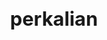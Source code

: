 # perkalian
<html lang="id">
<head>
    <meta charset="UTF-8">
    <meta name="viewport" content="width=device-width, initial-scale=1.0">
    <title>Aplikasi Latihan Perkalian</title>
    <style>
        @import url('https://fonts.googleapis.com/css2?family=Poppins:wght@400;600&display=swap');

        :root {
            --primary-color: #4CAF50;
            --secondary-color: #8BC34A;
            --bg-color: #F8F9FA;
            --text-color: #333;
            --correct-color: #4CAF50;
            --incorrect-color: #F44336;
            --dark-blue: #2196F3;
        }

        body {
            font-family: 'Poppins', sans-serif;
            background-color: var(--bg-color);
            color: var(--text-color);
            display: flex;
            justify-content: center;
            align-items: center;
            min-height: 100vh;
            margin: 0;
            padding: 20px;
        }

        .container {
            background-color: #fff;
            padding: 40px;
            border-radius: 20px;
            box-shadow: 0 10px 30px rgba(0, 0, 0, 0.1);
            text-align: center;
            width: 100%;
            max-width: 500px;
            box-sizing: border-box;
            transition: all 0.5s ease-in-out;
        }

        h1 {
            color: var(--primary-color);
            margin-bottom: 30px;
            font-size: 2.2em;
        }
        
        h2 {
            color: var(--dark-blue);
            margin-top: 0;
        }

        .input-group {
            margin-bottom: 20px;
            text-align: left;
        }
        
        .input-group label {
            display: block;
            margin-bottom: 5px;
            font-weight: 600;
        }

        .input-group input, #jawaban {
            width: 100%;
            padding: 12px;
            font-size: 1em;
            border: 2px solid #ddd;
            border-radius: 8px;
            box-sizing: border-box;
            transition: border-color 0.3s ease;
        }

        .input-group input:focus, #jawaban:focus {
            outline: none;
            border-color: var(--primary-color);
            box-shadow: 0 0 5px rgba(76, 175, 80, 0.3);
        }

        #soal-container {
            font-size: 3em;
            font-weight: 600;
            margin-bottom: 20px;
            color: var(--text-color);
        }

        button {
            background-color: var(--primary-color);
            color: white;
            padding: 15px 30px;
            border: none;
            border-radius: 10px;
            font-size: 1.2em;
            font-weight: 600;
            cursor: pointer;
            transition: background-color 0.3s ease, transform 0.1s ease;
        }

        button:hover {
            background-color: var(--secondary-color);
        }

        button:active {
            transform: scale(0.98);
        }

        #feedback {
            font-size: 1.5em;
            margin-top: 20px;
            font-weight: 600;
        }
        
        #skor {
            font-size: 1.2em;
            margin-top: 20px;
            font-weight: 400;
            color: #777;
        }
        
        #hasil-akhir-container {
            display: none;
            text-align: left;
        }
        
        #hasil-akhir-container h2 {
            text-align: center;
        }
        
        #final-score {
            font-size: 4em;
            font-weight: 700;
            color: var(--dark-blue);
            text-align: center;
            margin-top: 20px;
        }
        
        .btn-ulang {
            background-color: #F44336;
            margin-top: 30px;
        }

        .btn-ulang:hover {
            background-color: #e53935;
        }

        #error-message {
            color: var(--incorrect-color);
            margin-bottom: 10px;
            display: none;
        }

        @media (max-width: 600px) {
            .container {
                padding: 20px;
            }
            h1 {
                font-size: 1.8em;
            }
            #soal-container {
                font-size: 2.5em;
            }
        }
    </style>
</head>
<body>

<div class="container">
    <div id="login-page">
        <h1>Selamat Datang! 👋</h1>
        <p>Silakan isi data diri untuk memulai latihan perkalian.</p>
        <div class="input-group">
            <label for="nama">Nama Lengkap</label>
            <input type="text" id="nama" placeholder="Contoh: Budi Santoso" required>
        </div>
        <div class="input-group">
            <label for="kelas">Kelas</label>
            <input type="text" id="kelas" placeholder="Contoh: 3A" required>
        </div>
        <div class="input-group">
            <label for="sekolah">Sekolah</label>
            <input type="text" id="sekolah" placeholder="Contoh: SD Harapan Bangsa" required>
        </div>
        <p id="error-message">Mohon isi semua data!</p>
        <button onclick="mulaiKuis()">Mulai Latihan</button>
    </div>

    <div id="quiz-page" style="display: none;">
        <h1>Ayo Mulai!</h1>
        <div id="soal-container"></div>
        <input type="number" id="jawaban" placeholder="Masukkan jawaban" autofocus>
        <button onclick="cekJawaban()">Periksa</button>
        <div id="feedback"></div>
        <div id="skor"></div>
    </div>
    
    <div id="hasil-akhir-container" style="display: none;">
        <h1>🎉 Hebat!</h1>
        <h2 style="text-align: center;">PERKALIAN</h2>
        <div id="info-murid" style="text-align:left; margin-bottom: 20px;"></div>
        <p>Nilai akhir yang kamu peroleh adalah:</p>
        <div id="final-score"></div>
        <p id="pesan-motivasi" style="font-weight:600;"></p>
        <p id="total-waktu" style="text-align:center; font-weight:600; color: #777;"></p>
        <button class="btn-ulang" onclick="resetGame()">Kembali ke Halaman Utama</button>
    </div>
</div>

<script>
    // Data user
    let userData = {};

    // Data soal dan skor
    let soalList = [];
    let randomSoalList = [];
    let currentQuestionIndex = 0;
    let score = 0;
    const totalQuestions = 20; // Diubah menjadi 20
    let startTime; // Tambahkan variabel untuk waktu awal

    // Elemen DOM
    const loginPage = document.getElementById('login-page');
    const quizPage = document.getElementById('quiz-page');
    const hasilAkhirPage = document.getElementById('hasil-akhir-container');
    const namaInput = document.getElementById('nama');
    const kelasInput = document.getElementById('kelas');
    const sekolahInput = document.getElementById('sekolah');
    const errorMessage = document.getElementById('error-message');
    const soalContainer = document.getElementById('soal-container');
    const jawabanInput = document.getElementById('jawaban');
    const feedbackDiv = document.getElementById('feedback');
    const skorDiv = document.getElementById('skor');
    const infoMuridDiv = document.getElementById('info-murid');
    const finalScoreDiv = document.getElementById('final-score');
    const pesanMotivasiDiv = document.getElementById('pesan-motivasi');
    const totalWaktuElement = document.getElementById('total-waktu'); // Elemen untuk menampilkan waktu

    // Fungsi untuk menghasilkan semua soal perkalian 1-10
    function generateSoal() {
        soalList = [];
        for (let i = 1; i <= 10; i++) {
            for (let j = 1; j <= 10; j++) {
                soalList.push([i, j]);
            }
        }
    }

    // Fungsi untuk mengacak urutan soal
    function acakSoal() {
        for (let i = soalList.length - 1; i > 0; i--) {
            const j = Math.floor(Math.random() * (i + 1));
            [soalList[i], soalList[j]] = [soalList[j], soalList[i]];
        }
    }

    // Fungsi untuk memulai kuis setelah login
    function mulaiKuis() {
        const nama = namaInput.value.trim();
        const kelas = kelasInput.value.trim();
        const sekolah = sekolahInput.value.trim();

        if (nama === '' || kelas === '' || sekolah === '') {
            errorMessage.style.display = 'block';
            return;
        }

        userData = { nama, kelas, sekolah };
        errorMessage.style.display = 'none';

        // Pindah ke halaman kuis
        loginPage.style.display = 'none';
        quizPage.style.display = 'block';

        // Mulai timer
        startTime = new Date().getTime();

        // Siapkan soal
        generateSoal();
        acakSoal();
        randomSoalList = soalList.slice(0, totalQuestions); // Ambil 20 soal acak
        tampilkanSoal();
    }

    // Fungsi untuk menampilkan soal
    function tampilkanSoal() {
        if (currentQuestionIndex < totalQuestions) {
            const soal = randomSoalList[currentQuestionIndex];
            soalContainer.innerHTML = `${soal[0]} &times; ${soal[1]}`;
            jawabanInput.value = '';
            feedbackDiv.textContent = '';
            jawabanInput.focus();
        } else {
            tampilkanHasilAkhir();
        }
        updateSkor();
    }

    // Fungsi untuk memeriksa jawaban
    function cekJawaban() {
        const soal = randomSoalList[currentQuestionIndex];
        const jawabanBenar = soal[0] * soal[1];
        const jawabanMurid = parseInt(jawabanInput.value);

        if (isNaN(jawabanMurid)) {
            feedbackDiv.textContent = 'Masukkan angka!';
            feedbackDiv.style.color = '#FFA500';
            return;
        }

        if (jawabanMurid === jawabanBenar) {
            score++;
            feedbackDiv.textContent = '👍 Benar sekali!';
            feedbackDiv.style.color = 'var(--correct-color)';
        } else {
            feedbackDiv.textContent = `❌ Salah. Jawaban yang benar adalah ${jawabanBenar}.`;
            feedbackDiv.style.color = 'var(--incorrect-color)';
        }

        currentQuestionIndex++;
        
        setTimeout(() => {
            tampilkanSoal();
        }, 1500); // Tunggu 1.5 detik sebelum pindah soal
    }

    // Fungsi untuk memperbarui tampilan skor
    function updateSkor() {
        skorDiv.textContent = `Soal ${currentQuestionIndex + 1} dari ${totalQuestions}`;
        if (currentQuestionIndex >= totalQuestions) {
            skorDiv.textContent = `Soal Selesai.`;
        }
    }

    // Fungsi untuk menampilkan hasil akhir
    function tampilkanHasilAkhir() {
        // Hentikan timer dan hitung total waktu
        const endTime = new Date().getTime();
        const totalTimeInSeconds = (endTime - startTime) / 1000;
        const minutes = Math.floor(totalTimeInSeconds / 60);
        const seconds = Math.floor(totalTimeInSeconds % 60);

        const nilaiAkhir = score * 5; // Diubah dari 10 menjadi 5
        let pesanMotivasi = "";

        if (nilaiAkhir === 100) {
            pesanMotivasi = "Sempurna! Kamu sangat luar biasa!";
        } else if (nilaiAkhir >= 80) {
            pesanMotivasi = "Hebat! Pertahankan prestasimu!";
        } else if (nilaiAkhir >= 60) {
            pesanMotivasi = "Bagus! Teruslah berlatih untuk hasil yang lebih baik.";
        } else {
            pesanMotivasi = "Jangan menyerah! Latihan rutin akan membuatmu lebih baik.";
        }

        infoMuridDiv.innerHTML = `
            <p><strong>Nama:</strong> ${userData.nama}</p>
            <p><strong>Kelas:</strong> ${userData.kelas}</p>
            <p><strong>Sekolah:</strong> ${userData.sekolah}</p>
        `;
        finalScoreDiv.textContent = nilaiAkhir;
        pesanMotivasiDiv.textContent = pesanMotivasi;
        totalWaktuElement.textContent = `Waktu yang dihabiskan: ${minutes} menit ${seconds} detik`;
        
        quizPage.style.display = 'none';
        hasilAkhirPage.style.display = 'block';
    }

    // Fungsi untuk mereset permainan
    function resetGame() {
        currentQuestionIndex = 0;
        score = 0;
        jawabanInput.value = '';
        namaInput.value = '';
        kelasInput.value = '';
        sekolahInput.value = '';
        
        loginPage.style.display = 'block';
        quizPage.style.display = 'none';
        hasilAkhirPage.style.display = 'none';
    }

    // Event listener untuk tombol Enter
    jawabanInput.addEventListener('keypress', function(event) {
        if (event.key === 'Enter') {
            cekJawaban();
        }
    });
</script>

</body>
</html>
